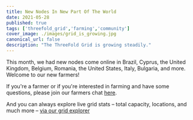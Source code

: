 ```yaml
---
title: New Nodes In New Part Of The World
date: 2021-05-28
published: true
tags: ['threefold_grid','farming','community']
cover_image: ./images/grid_is_growing.jpg
canonical_url: false
description: "The ThreeFold Grid is growing steadily."
---
```


This month, we had new nodes come online in Brazil, Cyprus, the United Kingdom, Belgium, Romania, the United States, Italy, Bulgaria, and more. Welcome to our new farmers!

If you're a farmer or if you're interested in farming and have some questions, please join our farmers chat [here](https://t.me/threefoldfarmers).

And you can always explore live grid stats – total capacity, locations, and much more – [via our grid explorer](https://explorer.threefold.io/)